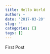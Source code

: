 ```yaml
---
title: Hello World
author: ~
date: '2017-03-20'
slug: ''
categories: []
tags: []
---
```


First Post